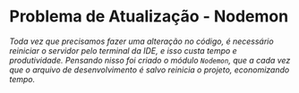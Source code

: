 # Problema de Atualização - Nodemon

_Toda vez que precisamos fazer uma alteração no código, é necessário reiniciar o servidor pelo terminal da IDE, e isso custa tempo e produtividade. Pensando nisso foi criado o módulo `Nodemon`, que a cada vez que o arquivo de desenvolvimento é salvo reinicia o projeto, economizando tempo._